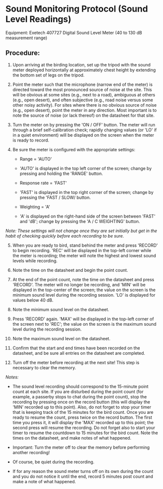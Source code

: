 # **Sound Monitoring Protocol (Sound Level Readings)**


Equipment: Exetech 407727 Digital Sound Level Meter (40 to 130 dB measurement range)


## Procedure:

1. Upon arriving at the birding location, set up the tripod with the sound meter deployed horizontally at approximately chest height by extending the bottom set of legs on the tripod.

2. Point the meter such that the microphone (narrow end of the meter) is directed toward the most pronounced source of noise at the site. This will be obvious at some sites (e.g., next to a road), ambiguous at others (e.g., open desert), and often subjective (e.g., road noise versus some other noisy activity). For sites where there is no obvious source of noise (e.g., open desert), point the meter in any direction. Most important is to note the source of noise (or lack thereof) on the datasheet for that site.

3. Turn the meter on by pressing the 'ON / OFF' button. The meter will run through a brief self-calibration check; rapidly changing values (or 'LO' if in a quiet environment) will be displayed on the screen when the meter is ready to record.

4. Be sure the meter is configured with the appropriate settings:

   * Range = 'AUTO'

   * 'AUTO' is displayed in the top left corner of the screen; change by pressing and holding the 'RANGE' button.

   * Response rate = 'FAST'

   * 'FAST' is displayed in the top right corner of the screen; change by pressing the 'FAST / SLOW/ button.

   * Weighting = 'A'

   * 'A' is displayed on the right-hand side of the screen between 'FAST' and 'dB'; change by pressing the 'A / C WEIGHTING' button.

_Note: These settings will not change once they are set initially but get in the habit of checking quickly before each recording to be sure._


5. When you are ready to bird, stand behind the meter and press 'RECORD' to begin recording. 'REC' will be displayed in the top-left corner while the meter is recording; the meter will note the highest and lowest sound levels while recording.

6. Note the time on the datasheet and begin the point count.

7. At the end of the point count, note the time on the datasheet and press 'RECORD'. The meter will no longer be recording, and 'MIN' will be displayed in the top-center of the screen; the value on the screen is the minimum sound level during the recording session. 'LO' is displayed for values below 40 dB.

8. Note the minimum sound level on the datasheet.

9. Press 'RECORD' again. 'MAX' will be displayed in the top-left corner of the screen next to 'REC'; the value on the screen is the maximum sound level during the recording session.

10. Note the maximum sound level on the datasheet.

11. Confirm that the start and end times have been recorded on the datasheet, and be sure all entries on the datasheet are completed.

12. Turn off the meter before recording at the next site! This step is necessary to clear the memory.

_Notes:_

* The sound level recording should correspond to the 15-minute point count at each site. If you are disturbed during the point count (for example, a passerby stops to chat during the point count), stop the recording by pressing once on the record button (this will display the 'MIN' recorded up to this point). Also, do not forget to stop your timer that is keeping track of the 15 minutes for the bird count. Once you are ready to resume the count, press twice on the record button. The first time you press it, it will display the 'MAX' recorded up to this point; the second press will resume the recording. Do not forget also to start your timer to resume the countdown to 15 minutes for the bird count. Note the times on the datasheet, and make notes of what happened.

* Important: Turn the meter off to clear the memory before performing another recording!

* Of course, be quiet during the recording.

* If for any reason the sound meter turns off on its own during the count and you do not notice it until the end, record 5 minutes post count and make a note of what happened.